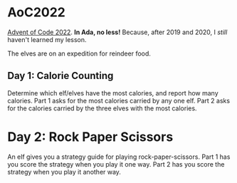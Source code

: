 # AoC2022

[Advent of Code 2022](https://adventofcode.com/2022). **In Ada, no less!**
Because, after 2019 and 2020, I _still_ haven't learned my lesson.

The elves are on an expedition for reindeer food.

## Day 1: Calorie Counting

Determine which elf/elves have the most calories, and report how many calories.
Part 1 asks for the most calories carried by any one elf.
Part 2 asks for the calories carried by the three elves with the most calories.

# Day 2: Rock Paper Scissors

An elf gives you a strategy guide for playing rock-paper-scissors.
Part 1 has you score the strategy when you play it one way.
Part 2 has you score the strategy when you play it another way.
